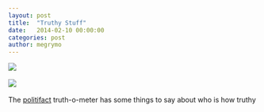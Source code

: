 ```yaml
---
layout: post
title:  "Truthy Stuff"
date:   2014-02-10 00:00:00
categories: post
author: megrymo
---
```


<img src="http://www.quitemice.com/truthy2.png">
<br>
<br>
<img src="http://www.quitemice.com/truthy3.png">
<br>
<br>

<div class="nostyle">The <a href="http://www.politifact.com/">politifact</a> truth-o-meter has some things to say about who is how truthy</div>
